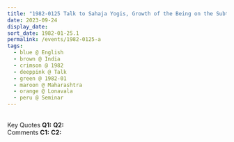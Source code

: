 ```yaml
---
title: "1982-0125 Talk to Sahaja Yogis, Growth of the Being on the Subtler Plane (Count Your Blessings, Take Responsibility of Sahaja Yoga, Understand the Subtler Values of Everything, The Greatest Thing for a Sahaja Yogi Is the Living Energy, Be Sweet in Your Tongue, Just Open Your Heart, Great Power of Love, Take Up Love as Your Worshiping), Seminar, Day 3, Session 1 (morning), Lonavala, Maharashtra, India"
date: 2023-09-24
display_date: 
sort_date: 1982-01-25.1
permalink: /events/1982-0125-a
tags:
  - blue @ English
  - brown @ India
  - crimson @ 1982
  - deeppink @ Talk
  - green @ 1982-01
  - maroon @ Maharashtra
  - orange @ Lonavala
  - peru @ Seminar
---
```


<br>

<wave-list>
  <list-title color="DarkSeaGreen" width="55">Key Quotes</list-title>
  <list-item color="BlanchedAlmond" width="280"><b>Q1:</b> <i></i></list-item>
  <list-item color="Lavender" width="280"><b>Q2:</b> <i></i></list-item>
</wave-list>

<br>

<wave-list>
  <list-title color="DarkSeaGreen" width="55">Comments</list-title>
  <list-item color="BlanchedAlmond" width="280"><b>C1:</b> <i></i></list-item>
  <list-item color="Lavender" width="280"><b>C2:</b> <i></i></list-item>
</wave-list>